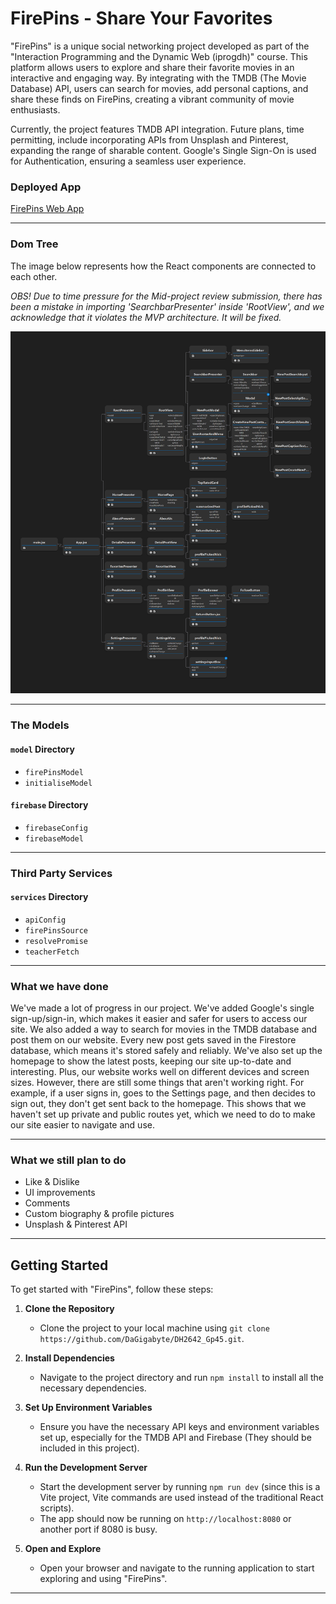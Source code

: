 # FirePins - Share Your Favorites

"FirePins" is a unique social networking project developed as part of the "Interaction Programming and the Dynamic Web (iprogdh)" course. This platform allows users to explore and share their favorite movies in an interactive and engaging way. By integrating with the TMDB (The Movie Database) API, users can search for movies, add personal captions, and share these finds on FirePins, creating a vibrant community of movie enthusiasts.

Currently, the project features TMDB API integration. Future plans, time permitting, include incorporating APIs from Unsplash and Pinterest, expanding the range of sharable content. Google's Single Sign-On is used for Authentication, ensuring a seamless user experience.

### Deployed App

[FirePins Web App](https://dh2642-gp45.web.app/)

---

### Dom Tree

The image below represents how the React components are connected to each other.

_OBS! Due to time pressure for the Mid-project review submission, there has been a mistake in importing 'SearchbarPresenter' inside 'RootView', and we acknowledge that it violates the MVP architecture. It will be fixed._

![React Component Dom Tree](dom-tree.png)

---

### The Models

#### `model` Directory

- `firePinsModel`
- `initialiseModel`

#### `firebase` Directory

- `firebaseConfig`
- `firebaseModel`

---

### Third Party Services

#### `services` Directory

- `apiConfig`
- `firePinsSource`
- `resolvePromise`
- `teacherFetch`

---

### What we have done

We've made a lot of progress in our project. We've added Google's single sign-up/sign-in, which makes it easier and safer for users to access our site. We also added a way to search for movies in the TMDB database and post them on our website. Every new post gets saved in the Firestore database, which means it's stored safely and reliably. We've also set up the homepage to show the latest posts, keeping our site up-to-date and interesting. Plus, our website works well on different devices and screen sizes. However, there are still some things that aren't working right. For example, if a user signs in, goes to the Settings page, and then decides to sign out, they don't get sent back to the homepage. This shows that we haven't set up private and public routes yet, which we need to do to make our site easier to navigate and use.

---

### What we still plan to do

- Like & Dislike
- UI improvements
- Comments
- Custom biography & profile pictures
- Unsplash & Pinterest API

---

## Getting Started

To get started with "FirePins", follow these steps:

1. **Clone the Repository**

   - Clone the project to your local machine using `git clone https://github.com/DaGigabyte/DH2642_Gp45.git`.

2. **Install Dependencies**

   - Navigate to the project directory and run `npm install` to install all the necessary dependencies.

3. **Set Up Environment Variables**

   - Ensure you have the necessary API keys and environment variables set up, especially for the TMDB API and Firebase (They should be included in this project).

4. **Run the Development Server**

   - Start the development server by running `npm run dev` (since this is a Vite project, Vite commands are used instead of the traditional React scripts).
   - The app should now be running on `http://localhost:8080` or another port if 8080 is busy.

5. **Open and Explore**
   - Open your browser and navigate to the running application to start exploring and using "FirePins".

---
